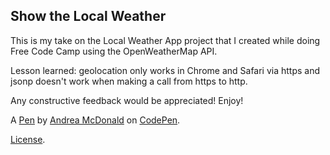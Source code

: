 Show the Local Weather
----------------------
This is my take on the Local Weather App project that I created while doing Free Code Camp using the OpenWeatherMap API.  

Lesson learned: geolocation only works in Chrome and Safari via https and jsonp doesn't work when making a call from https to http. 

Any constructive feedback would be appreciated! Enjoy! 

A [Pen](http://codepen.io/amcdonald/pen/XdByMN) by [Andrea McDonald](http://codepen.io/amcdonald) on [CodePen](http://codepen.io/).

[License](http://codepen.io/amcdonald/pen/XdByMN/license).